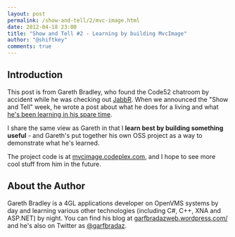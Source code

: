 ```yaml
--- 
layout: post
permalink: /show-and-tell/2/mvc-image.html
date: 2012-04-18 23:00
title: "Show and Tell #2 - Learning by building MvcImage"
author: "@shiftkey"
comments: true
---
```



## Introduction

This post is from Gareth Bradley, who found the Code52 chatroom by accident while he was checking out [JabbR](http://jabbr.net/). When we announced the "Show and Tell" week, he wrote a post about what he does for a living and what [he's been learning in his spare time](http://garfbradazweb.wordpress.com/2012/04/16/code52-show-tell-my-open-source-application/).

I share the same view as Gareth in that I **learn best by building something useful** - and Gareth's put together his own OSS project as a way to demonstrate what he's learned.

The project code is at [mvcimage.codeplex.com](http://mvcimage.codeplex.com/), and I hope to see more cool stuff from him in the future.

## About the Author

Gareth Bradley is a 4GL applications developer on OpenVMS systems by day and learning various other technologies (including C#, C++, XNA and ASP.NET) by night. You can find his blog at [garfbradazweb.wordpress.com/](http://garfbradazweb.wordpress.com/) and he's also on Twitter as [@garfbradaz](http://twitter.com/garfbradaz).
